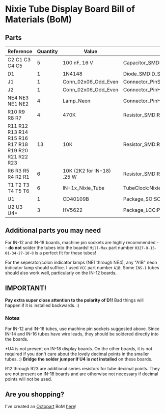 # Nixie Tube Display Board Bill of Materials (BoM)

## Parts

|Reference                                           |Quantity|Value                    |Footprint                                                 |
|----------------------------------------------------|--------|-------------------------|----------------------------------------------------------|
|C2 C1 C3 C4 C5                                      |5       |100 nF, 16 V             |Capacitor_SMD:C_0805_2012Metric                           |
|D1                                                  |1       |1N4148                   |Diode_SMD:D_SOD-123                                       |
|J1                                                  |1       |Conn_02x06_Odd_Even      |Connector_PinSocket_2.54mm:PinSocket_2x06_P2.54mm_Vertical|
|J2                                                  |1       |Conn_02x06_Odd_Even      |Connector_PinHeader_2.54mm:PinHeader_2x06_P2.54mm_Vertical|
|NE4 NE3 NE1 NE2                                     |4       |Lamp_Neon                |Connector_PinHeader_2.54mm:PinHeader_1x02_P2.54mm_Vertical|
|R10 R9 R8 R7                                        |4       |470K                     |Resistor_SMD:R_1206_3216Metric                            |
|R11 R12 R13 R14 R15 R16 R17 R18 R19 R20 R21 R22 R23 |13      |10K                      |Resistor_SMD:R_0805_2012Metric                            |
|R6 R3 R5 R4 R2 R1                                   |6       |10K (2K2 for IN-18) .25 W|Resistor_SMD:R_1206_3216Metric                            |
|T1 T2 T3 T4 T5 T6                                   |6       |IN-1x_Nixie_Tube         |TubeClock:Nixie_IN-1x                                     |
|U1                                                  |1       |CD40109B                 |Package_SO:SOIC-16W_5.3x10.2mm_P1.27mm                    |
|U2 U3 U4*                                           |3       |HV5622                   |Package_LCC:PLCC-44_16.6x16.6mm_P1.27mm                   |

## Additional parts you may need

For IN-12 and IN-18 boards, machine pin sockets are highly recommended -- **do not** solder the tubes into the boards! `Mill-Max` part number `0327-0-15-01-34-27-10-0` is a perfect fit for these tubes!

For the seperator/colon indicator lamps (NE1 through NE4), any "A1B" neon indicator lamp should suffice. I used `VCC` part number `A1B`. Some `INS-1` tubes should also work well, particularly on the IN-12 boards.

## IMPORTANT!

**Pay extra super close attention to the polarity of D1!** Bad things will happen if it is installed backwards. :(

### Notes

For IN-12 and IN-18 tubes, use machine pin sockets suggested above. Since IN-14 and IN-16 tubes have wire leads, they should be soldered directly into the boards.

*U4 is not present on IN-18 display boards. On the other boards, it is not required if you don't care about the lovely decimal points in the smaller tubes. :) **Bridge the solder jumper if U4 is *not* installed** on these boards.

R12 through R23 are additional series resistors for tube decimal points. They are not present on IN-18 boards and are otherwise not necessary if decimal points will not be used.

## Are you shopping?

I've created an [Octopart](https://www.octopart.com) BoM [here](https://octopart.com/bom-tool/LsrgprMy)!